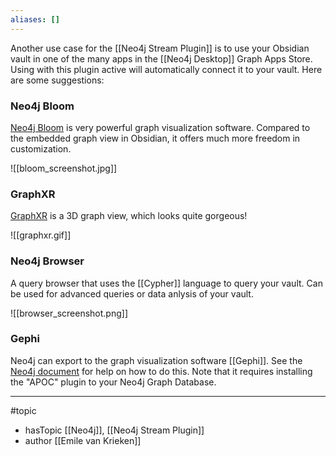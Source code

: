 ```yaml
---
aliases: []
---
```


Another use case for the [[Neo4j Stream Plugin]] is to use your Obsidian vault in one of the many apps in the [[Neo4j Desktop]]
Graph Apps Store. Using with this plugin active will automatically connect it to your vault. Here are some suggestions:

### Neo4j Bloom
[Neo4j Bloom](https://neo4j.com/product/bloom/) is very powerful graph visualization software. Compared to the embedded
graph view in Obsidian, it offers much more freedom in customization.

![[bloom_screenshot.jpg]]

  
### GraphXR
[GraphXR](https://www.kineviz.com/) is a 3D graph view, which looks quite gorgeous!

![[graphxr.gif]]


### Neo4j Browser
A query browser that uses the [[Cypher]] language to query your vault. Can be used for advanced queries or data anlysis of your vault. 

![[browser_screenshot.png]]

### Gephi
Neo4j can export to the graph visualization software [[Gephi]]. See the [Neo4j document](https://neo4j.com/labs/apoc/4.1/export/gephi/) for help on how to do this. Note that it requires installing the "APOC" plugin to your Neo4j Graph Database.



--- 
#topic
- hasTopic [[Neo4j]], [[Neo4j Stream Plugin]]
- author [[Emile van Krieken]]